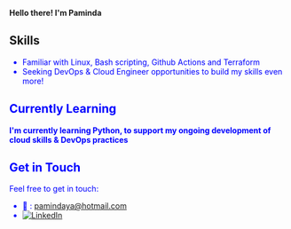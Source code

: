 **Hello there! I'm Paminda**

## Skills

<span style="color:blue">

- Familiar with Linux, Bash scripting, Github Actions and Terraform 
- Seeking DevOps & Cloud Engineer opportunities to build my skills even more!

## Currently Learning

<span style="color:blue">**I'm currently learning Python, to support my ongoing development of cloud skills & DevOps practices**</span>

## Get in Touch

Feel free to get in touch:

- :e-mail: : pamindaya@hotmail.com
- [![LinkedIn](https://img.shields.io/badge/LinkedIn-Connect-blue?style=social&logo=linkedin)](https://www.linkedin.com/in/pamindakw)
